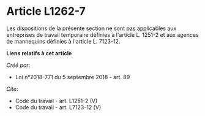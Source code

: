 # Article L1262-7

Les dispositions de la présente section ne sont pas applicables aux entreprises de travail temporaire définies à l'article L.
1251-2 et aux agences de mannequins définies à l'article L. 7123-12.

**Liens relatifs à cet article**

_Créé par_:

  - Loi n°2018-771 du 5 septembre 2018 - art. 89

_Cite_:

  - Code du travail - art. L1251-2 (V)
  - Code du travail - art. L7123-12 (V)
